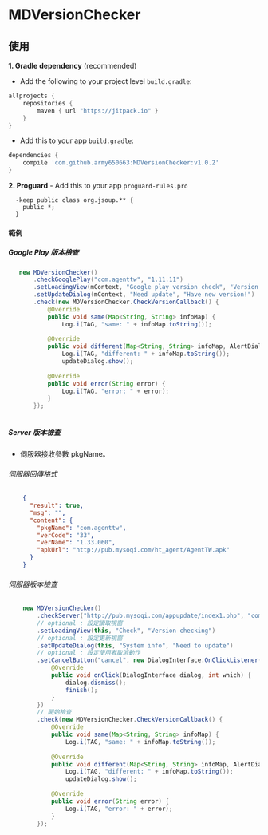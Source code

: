 # MDVersionChecker
## 使用
**1. Gradle dependency** (recommended)

  -  Add the following to your project level `build.gradle`:
	 
``` gradle
allprojects {
    repositories {
        maven { url "https://jitpack.io" }
    }
}
```
  -  Add this to your app `build.gradle`:
	 
``` gradle
dependencies {
    compile 'com.github.army650663:MDVersionChecker:v1.0.2'
}
```

**2. Proguard**
    - Add this to your app `proguard-rules.pro`
    
``` proguard
  -keep public class org.jsoup.** {
    public *;
  }
```

#### 範例
##### Google Play 版本檢查
 
 ``` java
    new MDVersionChecker()
        .checkGooglePlay("com.agenttw", "1.11.11")
        .setLoadingView(mContext, "Google play version check", "Version checking")
        .setUpdateDialog(mContext, "Need update", "Have new version!")
        .check(new MDVersionChecker.CheckVersionCallback() {
            @Override
            public void same(Map<String, String> infoMap) {
                Log.i(TAG, "same: " + infoMap.toString());
        
            @Override
            public void different(Map<String, String> infoMap, AlertDialog.Builder updateDialog) {
                Log.i(TAG, "different: " + infoMap.toString());
                updateDialog.show();
        
            @Override
            public void error(String error) {
                Log.i(TAG, "error: " + error);
            }
        });
    
 ``` 
 
##### Server 版本檢查
- 伺服器接收參數 pkgName。
###### 伺服器回傳格式

``` json
    {
      "result": true,
      "msg": "",
      "content": {
        "pkgName": "com.agenttw",
        "verCode": "33",
        "verName": "1.33.060",
        "apkUrl": "http://pub.mysoqi.com/ht_agent/AgentTW.apk"
      }
    }
```

###### 伺服器版本檢查

``` java
    new MDVersionChecker()
        .checkServer("http://pub.mysoqi.com/appupdate/index1.php", "com.agenttw", "1.32.060")
        // optional : 設定讀取視窗
        .setLoadingView(this, "Check", "Version checking")
        // optional : 設定更新視窗
        .setUpdateDialog(this, "System info", "Need to update")
        // optional : 設定使用者取消動作
        .setCancelButton("cancel", new DialogInterface.OnClickListener() {
            @Override
            public void onClick(DialogInterface dialog, int which) {
                dialog.dismiss();
                finish();
            }
        })
        // 開始檢查
        .check(new MDVersionChecker.CheckVersionCallback() {
            @Override
            public void same(Map<String, String> infoMap) {
                Log.i(TAG, "same: " + infoMap.toString());
        
            @Override
            public void different(Map<String, String> infoMap, AlertDialog.Builder updateDialog) {
                Log.i(TAG, "different: " + infoMap.toString());
                updateDialog.show();
        
            @Override
            public void error(String error) {
                Log.i(TAG, "error: " + error);
            }
        });
```



